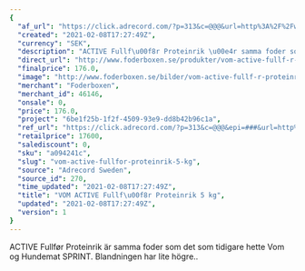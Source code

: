 ```yaml
---
{
  "af_url": "https://click.adrecord.com/?p=313&c=@@@&url=http%3A%2F%2Fwww.foderboxen.se%2Fprodukter%2Fvom-active-fullf-r-proteinrik-5-kg%2C61",
  "created": "2021-02-08T17:27:49Z",
  "currency": "SEK",
  "description": "ACTIVE Fullf\u00f8r Proteinrik \u00e4r samma foder som det som tidigare hette Vom og Hundemat SPRINT. Blandningen har lite h\u00f6gre..",
  "direct_url": "http://www.foderboxen.se/produkter/vom-active-fullf-r-proteinrik-5-kg,61",
  "finalprice": 176.0,
  "image": "http://www.foderboxen.se/bilder/vom-active-fullf-r-proteinrik-5-kg-61.png",
  "merchant": "Foderboxen",
  "merchant_id": 46146,
  "onsale": 0,
  "price": 176.0,
  "project": "6be1f25b-1f2f-4509-93e9-dd8b42b96c1a",
  "ref_url": "https://click.adrecord.com/?p=313&c=@@@&epi=###&url=http%3A%2F%2Fwww.foderboxen.se%2Fprodukter%2Fvom-active-fullf-r-proteinrik-5-kg%2C61",
  "retailprice": 17600,
  "salediscount": 0,
  "sku": "a094241c",
  "slug": "vom-active-fullfor-proteinrik-5-kg",
  "source": "Adrecord Sweden",
  "source_id": 270,
  "time_updated": "2021-02-08T17:27:49Z",
  "title": "VOM ACTIVE Fullf\u00f8r Proteinrik 5 kg",
  "updated": "2021-02-08T17:27:49Z",
  "version": 1
}
---
```


<p> ACTIVE Fullfør Proteinrik är samma foder som det som tidigare hette Vom og Hundemat SPRINT. Blandningen har lite högre..</p>
